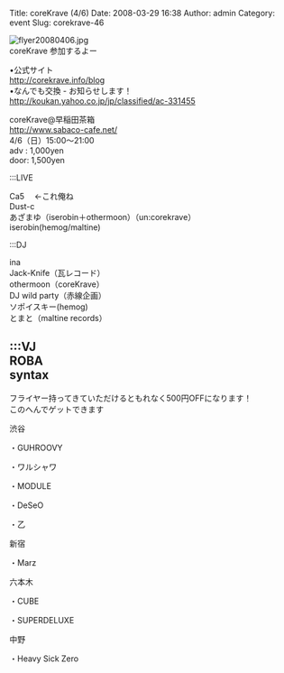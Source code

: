Title: coreKrave (4/6)
Date: 2008-03-29 16:38
Author: admin
Category: event
Slug: corekrave-46

<span class="mt-enclosure mt-enclosure-image"
style="display: inline;">![flyer20080406.jpg](http://ca5z.info/blog/images/flyer20080406.jpg)</span>  
coreKrave 参加するよー

•公式サイト　  
<http://corekrave.info/blog>  
•なんでも交換 - お知らせします！  
<http://koukan.yahoo.co.jp/jp/classified/ac-331455>

coreKrave@早稲田茶箱  
<http://www.sabaco-cafe.net/>  
4/6（日）15:00〜21:00  
adv : 1,000yen  
door: 1,500yen

:::LIVE

Ca5 　←これ俺ね  
Dust-c  
あざまゆ（iserobin＋othermoon）（un:corekrave）  
iserobin(hemog/maltine)

:::DJ

ina  
Jack-Knife（瓦レコード）  
othermoon（coreKrave）  
DJ wild party（赤線企画）  
ソポイスキー(hemog)  
とまと（maltine records）

:::VJ  
ROBA  
syntax  
-----------------------

フライヤー持ってきていただけるともれなく500円OFFになります！  
このへんでゲットできます

渋谷  
  
・GUHROOVY  
  
・ワルシャワ  
  
・MODULE  
  
・DeSeO  
  
・乙

新宿  
  
・Marz

六本木  
  
・CUBE  
  
・SUPERDELUXE

中野  
  
・Heavy Sick Zero
